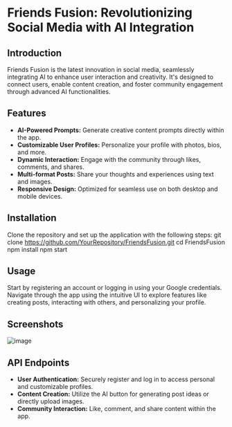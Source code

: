 # Friends Fusion: Revolutionizing Social Media with AI Integration

## Introduction
Friends Fusion is the latest innovation in social media, seamlessly integrating AI to enhance user interaction and creativity. It's designed to connect users, enable content creation, and foster community engagement through advanced AI functionalities.

## Features
- **AI-Powered Prompts:** Generate creative content prompts directly within the app.
- **Customizable User Profiles:** Personalize your profile with photos, bios, and more.
- **Dynamic Interaction:** Engage with the community through likes, comments, and shares.
- **Multi-format Posts:** Share your thoughts and experiences using text and images.
- **Responsive Design:** Optimized for seamless use on both desktop and mobile devices.

## Installation
Clone the repository and set up the application with the following steps:
git clone https://github.com/YourRepository/FriendsFusion.git
cd FriendsFusion
npm install
npm start

## Usage
Start by registering an account or logging in using your Google credentials. Navigate through the app using the intuitive UI to explore features like creating posts, interacting with others, and personalizing your profile.

## Screenshots
![image](https://github.com/user-attachments/assets/9a7b9af7-4ca4-4ee7-8250-9fa5f3ed90b1)


## API Endpoints
- **User Authentication:** Securely register and log in to access personal and customizable profiles.
- **Content Creation:** Utilize the AI button for generating post ideas or directly upload images.
- **Community Interaction:** Like, comment, and share content within the app.
